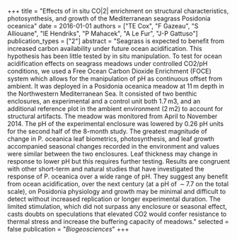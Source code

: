 +++
title = "Effects of in situ CO|2| enrichment on structural characteristics, photosynthesis, and growth of the Mediterranean seagrass Posidonia oceanica"
date = 2016-01-01
authors = ["TE Cox", "F Gazeau", "S Alliouane", "IE Hendriks", "P Mahacek", "A Le Fur", "J-P Gattuso"]
publication_types = ["2"]
abstract = "Seagrass is expected to benefit from increased carbon availability under future ocean acidification. This hypothesis has been little tested by in situ manipulation. To test for ocean acidification effects on seagrass meadows under controlled CO2/pH conditions, we used a Free Ocean Carbon Dioxide Enrichment (FOCE) system which allows for the manipulation of pH as continuous offset from ambient. It was deployed in a Posidonia oceanica meadow at 11 m depth in the Northwestern Mediterranean Sea. It consisted of two benthic enclosures, an experimental and a control unit both 1.7 m3, and an additional reference plot in the ambient environment (2 m2) to account for structural artifacts. The meadow was monitored from April to November 2014. The pH of the experimental enclosure was lowered by 0.26 pH units for the second half of the 8-month study. The greatest magnitude of change in P. oceanica leaf biometrics, photosynthesis, and leaf growth accompanied seasonal changes recorded in the environment and values were similar between the two enclosures. Leaf thickness may change in response to lower pH but this requires further testing. Results are congruent with other short-term and natural studies that have investigated the response of P. oceanica over a wide range of pH. They suggest any benefit from ocean acidification, over the next century (at a pH of  ∼ 7.7 on the total scale), on Posidonia physiology and growth may be minimal and difficult to detect without increased replication or longer experimental duration. The limited stimulation, which did not surpass any enclosure or seasonal effect, casts doubts on speculations that elevated CO2 would confer resistance to thermal stress and increase the buffering capacity of meadows."
selected = false
publication = "*Biogeosciences*"
+++

